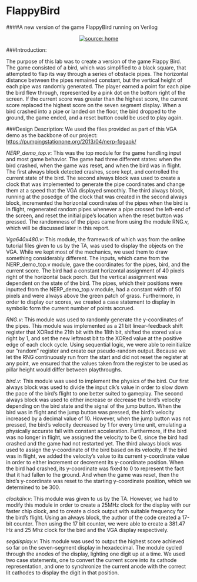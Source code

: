 # FlappyBird
####A new version of the game FlappyBird running on Verilog
<br />

<p align="center">
<a href="file.gif"><img src="file.gif" title="source: home" /></a>
</p>

###Introduction: 

The purpose of this lab was to create a version of the game Flappy Bird. The game consisted of a bird, which was simplified to a black square, that attempted to flap its way through a series of obstacle pipes. The horizontal distance between the pipes remained constant, but the vertical height of each pipe was randomly generated. The player earned a point for each pipe the bird flew through, represented by a pink dot on the bottom right of the screen. If the current score was greater than the highest score, the current score replaced the highest score on the seven segment display. When a bird crashed into a pipe or landed on the floor, the bird dropped to the ground, the game ended, and a reset button could be used to play again.

###Design Description:
We used the files provided as part of this VGA demo as the backbone of our project: https://pumpingstationone.org/2013/04/nerp-fpgaok/ 

*NERP_demo_top.v*: This was the top module for the game handling input and most game behavior. The game had three different states: when the bird crashed, when the game was reset, and when the bird was in flight. The first always block detected crashes, score kept, and controlled the current state of the bird. The second always block was used to create a clock that was implemented to generate the pipe coordinates and change them at a speed that the VGA   displayed smoothly. The third always block, running at the posedge of the clock that was created in the second always block, incremented the horizontal coordinates of the pipes when the bird is in flight, regenerated random pipes whenever a pipe crossed the left-end of the screen, and reset the initial pipe’s location when the reset button was pressed. The randomness of the pipes came from using the module RNG.v, which will be discussed later in this report.
 
*Vga640x480.v*: This module, the framework of which was from the online tutorial files given to us by the TA, was used to display the objects on the VGA. While we kept most of the mechanics, we used them to draw something considerably different. The inputs, which came from the NERP_demo_top.v module, gave the coordinates for the pipes, bird, and the current score. The bird had a constant horizontal assignment of 40 pixels right of the horizontal back porch. But the vertical assignment was dependent on the state of the bird. The pipes, which their positions were inputted from the NERP_demo_top.v module, had a constant width of 50 pixels and were always above the green patch of grass. Furthermore, in order to display our scores, we created a case statement to display in symbolic form the current number of points accrued.
  
*RNG.v*: This module was used to randomly generate the y-coordinates of the pipes. This module was implemented as a 21 bit linear-feedback shift register that XORed the 21th bit with the 18th bit, shifted the stored value right by 1, and set the new leftmost bit to the XORed value at the positive edge of each clock cycle. Using sequential logic, we were able to reinitialize our “random” register and create our pseudo-random output. Because we let the RNG continuously run from the start and did not reset the register at any point, we ensured that the values taken from the register to be used as pillar height would differ between playthroughs.
 
*bird.v*: This module was used to implement the physics of the bird. Our first always block was used to divide the input clk’s value in order to slow down the pace of the bird’s flight to one better suited to gameplay. The second always block was used to either increase or decrease the bird’s velocity depending on the bird state and the signal of the jump button. When the bird was in flight and the jump button was pressed, the bird’s velocity increased by a decimal value of 10. However, when the jump button was not pressed, the bird’s velocity decreased by 1 for every time unit, emulating a physically accurate fall with constant acceleration. Furthermore, if the bird was no longer in flight, we assigned the velocity to be 0, since the bird had crashed and the game had not restarted yet. The third always block was used to assign the y-coordinate of the bird based on its velocity. If the bird was in flight, we added the velocity’s value to its current y-coordinate value in order to either increment or decrement its y-coordinate position. When the bird had crashed, its y-coordinate was fixed to 0 to represent the fact that it had fallen to the ground. And when the game was reset, then the bird’s y-coordinate was reset to the starting y-coordinate position, which we determined to be 300.
 
*clockdiv.v*: This module was given to us by the TA. However, we had to modify this module in order to create a 25MHz clock for the display with our faster chip clock, and to create a clock output with suitable frequency for the bird’s flight. Using an always block, the author of the code created a 17-bit counter. Then using the 17 bit counter, we were able to create a 381.47 Hz and 25 Mhz clock for the bird and the VGA display respectively.
 
*segdisplay.v*: This module was used to output the highest score achieved so far on the seven-segment display in hexadecimal. The module cycled through the anodes of the display, lighting one digit up at a time. We used two case statements, one to convert the current score into its cathode representation, and one to synchronize the current anode with the correct lit cathodes to display the digit in that position. 

